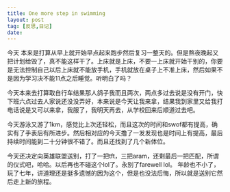 ```yaml
---
title: One more step in swimming
layout: post
tag: [反思,日记]
date: 
---
```

今天 本来是打算从早上就开始早点起来跑步然后复习一整天的。但是熬夜晚起又把计划给毁了，真不能这样干了。上床就是上床，不要一上床就开始干别的，你要是无法控制自己以后上床就不能放手机，手机就放在桌子上不准上床，然后如果不是因为学习决不能11点之后睡觉。听明白了吗？

今天本来去打算取自行车结果那人鸽子我而且两次，两点多过去说是没有开门，快下班六点过去人家说还没没弄好，本来说是今天让我来拿，结果我到家里又给我打电话说是又可以来拿，我服了，我明天再去，从学校回来后顺道过去吧。

今天游泳又游了1km，感觉比上次还轻松，而且这次的时间和swof都有提高，确实有了手表后有所进步。然后相对应的今天撸了一发发现也是时间上有提高，最后持续时间能到二十分钟很不错了。而且还找到了几个新体位。

今天还决定向英雄联盟送别，打了一把tft，三把aram，还剩最后一把匹配，所谓的仪式吧，哈哈。以后再也不碰这个lol了。永别了farewell lol。 年龄也不小了，玩了七年，讲道理还是挺多遗憾的因为这个，但是也没法后悔，所以就是送别它然后走上新的旅程。